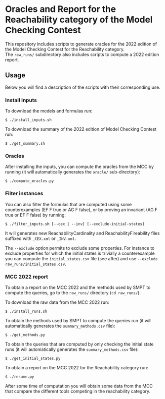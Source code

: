 # Oracles and Report for the Reachability category of the Model Checking Contest 

This repository includes scripts to generate oracles for the 2022 edition of the
Model Checking Contest for the Reachability category.  
The `raw_runs/` subdirectory also includes scripts to compute a 2022 edition report.

## Usage

Below you will find a description of the scripts with their corresponding use.

### Install inputs

To download the models and formulas run:
```
$ ./install_inputs.sh
```

To download the summary of the 2022 edition of Model Checking Contest run:
```
$ ./get_summary.sh
```

### Oracles

After installing the inputs, you can compute the oracles from the MCC by running
(it will automatically generates the `oracle/` sub-directory):
```
$ ./compute_oracles.py
```

### Filter instances

You can also filter the formulas that are computed using some counterexamples (EF F
true or AG F false), or by proving an invariant (AG F true or EF F false) by running:
```
$ ./filter_inputs.sh [--cex | --inv] [--exclude-initial-states]
```
It will generates new ReachabilityCardinality and ReachabilityFireability files
suffixed with `_CEX.xml` or `_INV.xml`. 

The `--exclude` option permits to exclude some properties. For instance to
exclude properties for which the initial states is trivially a counterexample
you can compute the `initial_states.csv` file (see after) and use `--exclude
raw_runs/initial_states.csv`.

### MCC 2022 report

To obtain a report on the MCC 2022 and the methods used by SMPT to compute the
queries, go to the `raw_runs/` directory (`cd raw_runs/`).

To download the raw data from the MCC 2022 run:
```
$ ./install_runs.sh
```

To obtain the methods used by SMPT to compute the queries run (it will
automatically generates the `summary_methods.csv` file):
```
$ ./get_methods.py
```

To obtain the queries that are computed by only checking the initial state runs
(it will automatically generates the `summary_methods.csv` file):
```
$ ./get_initial_states.py
```

To obtain a report on the MCC 2022 for the Reachability category run:
```
$ ./resume.py
```

After some time of computation you will obtain some data from the MCC that
compare the different tools competing in the reachability category.